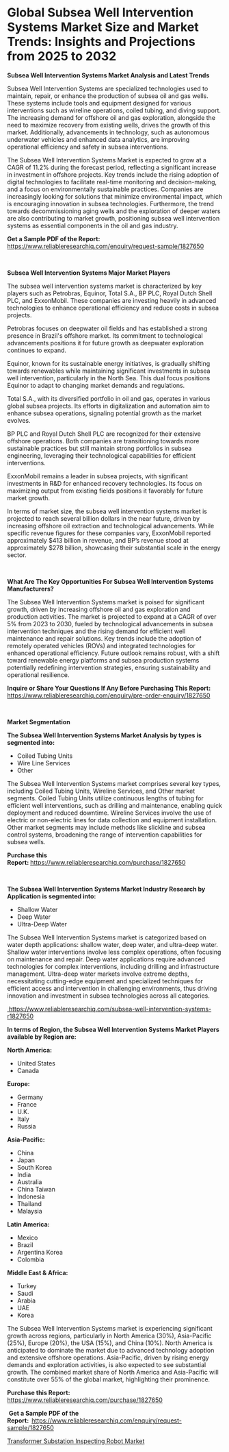 <p><h1>Global Subsea Well Intervention Systems Market Size and Market Trends: Insights and Projections from 2025 to 2032</h1></p><p><strong>Subsea Well Intervention Systems Market Analysis and Latest Trends</strong></p>
<p><p>Subsea Well Intervention Systems are specialized technologies used to maintain, repair, or enhance the production of subsea oil and gas wells. These systems include tools and equipment designed for various interventions such as wireline operations, coiled tubing, and diving support. The increasing demand for offshore oil and gas exploration, alongside the need to maximize recovery from existing wells, drives the growth of this market. Additionally, advancements in technology, such as autonomous underwater vehicles and enhanced data analytics, are improving operational efficiency and safety in subsea interventions.</p><p>The Subsea Well Intervention Systems Market is expected to grow at a CAGR of 11.2% during the forecast period, reflecting a significant increase in investment in offshore projects. Key trends include the rising adoption of digital technologies to facilitate real-time monitoring and decision-making, and a focus on environmentally sustainable practices. Companies are increasingly looking for solutions that minimize environmental impact, which is encouraging innovation in subsea technologies. Furthermore, the trend towards decommissioning aging wells and the exploration of deeper waters are also contributing to market growth, positioning subsea well intervention systems as essential components in the oil and gas industry.</p></p>
<p><strong>Get a Sample PDF of the Report:&nbsp;</strong> <a href="https://www.reliableresearchiq.com/enquiry/request-sample/1827650?utm_campaign=3299&utm_medium=2&utm_source=Github&utm_content=ia&utm_term=07042025&utm_id=subsea-well-intervention-systems">https://www.reliableresearchiq.com/enquiry/request-sample/1827650</a></p>
<p>&nbsp;</p>
<p><strong>Subsea Well Intervention Systems Major Market Players</strong></p>
<p><p>The subsea well intervention systems market is characterized by key players such as Petrobras, Equinor, Total S.A., BP PLC, Royal Dutch Shell PLC, and ExxonMobil. These companies are investing heavily in advanced technologies to enhance operational efficiency and reduce costs in subsea projects.</p><p>Petrobras focuses on deepwater oil fields and has established a strong presence in Brazil's offshore market. Its commitment to technological advancements positions it for future growth as deepwater exploration continues to expand.</p><p>Equinor, known for its sustainable energy initiatives, is gradually shifting towards renewables while maintaining significant investments in subsea well intervention, particularly in the North Sea. This dual focus positions Equinor to adapt to changing market demands and regulations.</p><p>Total S.A., with its diversified portfolio in oil and gas, operates in various global subsea projects. Its efforts in digitalization and automation aim to enhance subsea operations, signaling potential growth as the market evolves.</p><p>BP PLC and Royal Dutch Shell PLC are recognized for their extensive offshore operations. Both companies are transitioning towards more sustainable practices but still maintain strong portfolios in subsea engineering, leveraging their technological capabilities for efficient interventions.</p><p>ExxonMobil remains a leader in subsea projects, with significant investments in R&D for enhanced recovery technologies. Its focus on maximizing output from existing fields positions it favorably for future market growth.</p><p>In terms of market size, the subsea well intervention systems market is projected to reach several billion dollars in the near future, driven by increasing offshore oil extraction and technological advancements. While specific revenue figures for these companies vary, ExxonMobil reported approximately $413 billion in revenue, and BP’s revenue stood at approximately $278 billion, showcasing their substantial scale in the energy sector.</p></p>
<p>&nbsp;</p>
<p><strong>What Are The Key Opportunities For Subsea Well Intervention Systems Manufacturers?</strong></p>
<p><p>The Subsea Well Intervention Systems market is poised for significant growth, driven by increasing offshore oil and gas exploration and production activities. The market is projected to expand at a CAGR of over 5% from 2023 to 2030, fueled by technological advancements in subsea intervention techniques and the rising demand for efficient well maintenance and repair solutions. Key trends include the adoption of remotely operated vehicles (ROVs) and integrated technologies for enhanced operational efficiency. Future outlook remains robust, with a shift toward renewable energy platforms and subsea production systems potentially redefining intervention strategies, ensuring sustainability and operational resilience.</p></p>
<p><strong>Inquire or Share Your Questions If Any Before Purchasing This Report:</strong> <a href="https://www.reliableresearchiq.com/enquiry/pre-order-enquiry/1827650?utm_campaign=3299&utm_medium=2&utm_source=Github&utm_content=ia&utm_term=07042025&utm_id=subsea-well-intervention-systems">https://www.reliableresearchiq.com/enquiry/pre-order-enquiry/1827650</a></p>
<p>&nbsp;</p>
<p><strong>Market Segmentation</strong></p>
<p><strong>The Subsea Well Intervention Systems Market Analysis by types is segmented into:</strong></p>
<p><ul><li>Coiled Tubing Units</li><li>Wire Line Services</li><li>Other</li></ul></p>
<p><p>The Subsea Well Intervention Systems market comprises several key types, including Coiled Tubing Units, Wireline Services, and Other market segments. Coiled Tubing Units utilize continuous lengths of tubing for efficient well interventions, such as drilling and maintenance, enabling quick deployment and reduced downtime. Wireline Services involve the use of electric or non-electric lines for data collection and equipment installation. Other market segments may include methods like slickline and subsea control systems, broadening the range of intervention capabilities for subsea wells.</p></p>
<p><strong>Purchase this Report:&nbsp;</strong><a href="https://www.reliableresearchiq.com/purchase/1827650?utm_campaign=3299&utm_medium=2&utm_source=Github&utm_content=ia&utm_term=07042025&utm_id=subsea-well-intervention-systems">https://www.reliableresearchiq.com/purchase/1827650</a></p>
<p>&nbsp;</p>
<p><strong>The Subsea Well Intervention Systems Market Industry Research by Application is segmented into:</strong></p>
<p><ul><li>Shallow Water</li><li>Deep Water</li><li>Ultra-Deep Water</li></ul></p>
<p><p>The Subsea Well Intervention Systems market is categorized based on water depth applications: shallow water, deep water, and ultra-deep water. Shallow water interventions involve less complex operations, often focusing on maintenance and repair. Deep water applications require advanced technologies for complex interventions, including drilling and infrastructure management. Ultra-deep water markets involve extreme depths, necessitating cutting-edge equipment and specialized techniques for efficient access and intervention in challenging environments, thus driving innovation and investment in subsea technologies across all categories.</p></p>
<p><a href="https://www.reliableresearchiq.com/subsea-well-intervention-systems-r1827650?utm_campaign=3299&utm_medium=2&utm_source=Github&utm_content=ia&utm_term=07042025&utm_id=subsea-well-intervention-systems">&nbsp;https://www.reliableresearchiq.com/subsea-well-intervention-systems-r1827650</a></p>
<p><strong>In terms of Region, the Subsea Well Intervention Systems Market Players available by Region are:</strong></p>
<p>
    <p> <strong> North America: </strong>
        <ul>
            <li>United States</li>
            <li>Canada</li>
        </ul>
        </p> 
    <p> <strong> Europe: </strong>
        <ul>
            <li>Germany</li>
            <li>France</li>
            <li>U.K.</li>
            <li>Italy</li>
            <li>Russia</li>
        </ul>
        </p> 
    <p> <strong> Asia-Pacific: </strong>
        <ul>
            <li>China</li>
            <li>Japan</li>
            <li>South Korea</li>
            <li>India</li>
            <li>Australia</li>
            <li>China Taiwan</li>
            <li>Indonesia</li>
            <li>Thailand</li>
            <li>Malaysia</li>
        </ul>
        </p> 
    <p> <strong> Latin America: </strong>
        <ul>
            <li>Mexico</li>
            <li>Brazil</li>
            <li>Argentina Korea</li>
            <li>Colombia</li>
        </ul>
        </p> 
    <p> <strong> Middle East & Africa: </strong>
        <ul>
            <li>Turkey</li>
            <li>Saudi</li>
            <li>Arabia</li>
            <li>UAE</li>
            <li>Korea</li>
        </ul>
    </p>
    </p>
<p><p>The Subsea Well Intervention Systems market is experiencing significant growth across regions, particularly in North America (30%), Asia-Pacific (25%), Europe (20%), the USA (15%), and China (10%). North America is anticipated to dominate the market due to advanced technology adoption and extensive offshore operations. Asia-Pacific, driven by rising energy demands and exploration activities, is also expected to see substantial growth. The combined market share of North America and Asia-Pacific will constitute over 55% of the global market, highlighting their prominence.</p></p>
<p><strong>Purchase this Report: </strong><a href="https://www.reliableresearchiq.com/purchase/1827650?utm_campaign=3299&utm_medium=2&utm_source=Github&utm_content=ia&utm_term=07042025&utm_id=subsea-well-intervention-systems">https://www.reliableresearchiq.com/purchase/1827650</a></p>
<p>&nbsp;<strong>Get a Sample PDF of the Report:&nbsp;&nbsp;</strong><a href="https://www.reliableresearchiq.com/enquiry/request-sample/1827650?utm_campaign=3299&utm_medium=2&utm_source=Github&utm_content=ia&utm_term=07042025&utm_id=subsea-well-intervention-systems">https://www.reliableresearchiq.com/enquiry/request-sample/1827650</a></p>
<p><strong></strong></p>
<p><p><a href="https://github.com/sirayedantte/Market-Research-Report-List-1/blob/main/transformer-substation-inspecting-robot-market.md?utm_campaign=3299&utm_medium=2&utm_source=Github&utm_content=ia&utm_term=07042025&utm_id=subsea-well-intervention-systems">Transformer Substation Inspecting Robot Market</a></p></p>